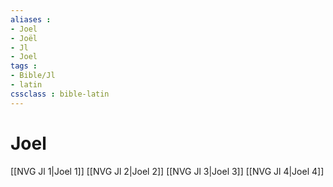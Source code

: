 ```yaml
---
aliases : 
- Joel
- Joël
- Jl
- Joel
tags : 
- Bible/Jl
- latin
cssclass : bible-latin
---
```


# Joel

[[NVG Jl 1|Joel 1]]
[[NVG Jl 2|Joel 2]]
[[NVG Jl 3|Joel 3]]
[[NVG Jl 4|Joel 4]]
